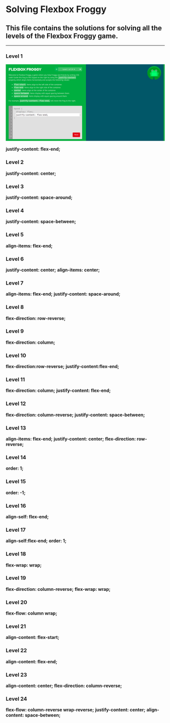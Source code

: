 # Solving Flexbox Froggy

## This file contains the solutions for solving all the levels of the Flexbox Froggy game.

***
### Level 1
![](./Pictures/1.png)

**justify-content: flex-end;**

### Level 2

**justify-content: center;**

### Level 3

**justify-content: space-around;**

### Level 4

**justify-content: space-between;**

### Level 5

**align-items: flex-end;**

### Level 6

**justify-content: center;**
**align-items: center;**

### Level 7

**align-items: flex-end;**
**justify-content: space-around;**

### Level 8

**flex-direction: row-reverse;**

### Level 9

**flex-direction: column;**

### Level 10

**flex-direction:row-reverse;**
**justify-content:flex-end;**

### Level 11

**flex-direction: column;**
**justify-content: flex-end;**

### Level 12

**flex-direction: column-reverse;**
**justify-content: space-between;**

### Level 13

**align-items: flex-end;**
**justify-content: center;**
**flex-direction: row-reverse;**

### Level 14

**order: 1;**

### Level 15

**order: -1;**

### Level 16

**align-self: flex-end;**

### Level 17

**align-self:flex-end;**
**order: 1;**

### Level 18

**flex-wrap: wrap;**

### Level 19

**flex-direction: column-reverse;**
**flex-wrap: wrap;**

### Level 20

**flex-flow: column wrap;**

### Level 21

**align-content: flex-start;**

### Level 22

**align-content: flex-end;**

### Level 23

**align-content: center;**
**flex-direction: column-reverse;**

### Level 24



**flex-flow: column-reverse wrap-reverse;**
**justify-content: center;**
**align-content: space-between;**
